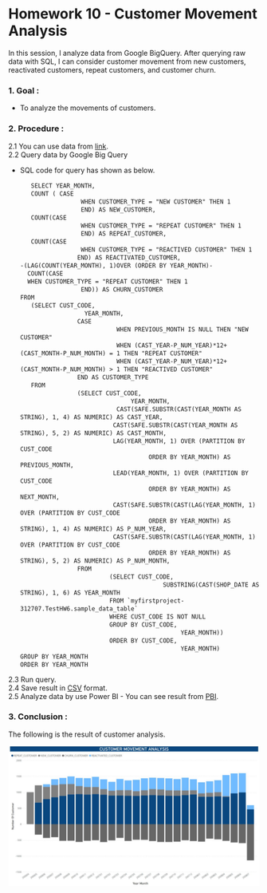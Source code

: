 # Homework 10 - Customer Movement Analysis

In this session, I analyze data from Google BigQuery. After querying raw data with SQL, I can consider customer movement from new customers, reactivated customers, repeat customers, and customer churn.


### 1. Goal : 
  - To analyze the movements of 
customers.

### 2. Procedure :
  2.1 You can use data from [link](https://drive.google.com/file/d/1mr8NgqTqBT9lHrNdhVvGSM_Fpo3rri4h/view?usp=sharing).  
  2.2 Query data by Google Big Query   
  - SQL code for query has shown as below. 
      
      
    ```
       SELECT YEAR_MONTH, 
       COUNT ( CASE 
                     WHEN CUSTOMER_TYPE = "NEW CUSTOMER" THEN 1 
                     END) AS NEW_CUSTOMER, 
       COUNT(CASE 
                     WHEN CUSTOMER_TYPE = "REPEAT CUSTOMER" THEN 1 
                     END) AS REPEAT_CUSTOMER, 
       COUNT(CASE 
                     WHEN CUSTOMER_TYPE = "REACTIVED CUSTOMER" THEN 1 
                    END) AS REACTIVATED_CUSTOMER,  
    -(LAG(COUNT(YEAR_MONTH), 1)OVER (ORDER BY YEAR_MONTH)-
      COUNT(CASE  
      WHEN CUSTOMER_TYPE = "REPEAT CUSTOMER" THEN 1 
                     END)) AS CHURN_CUSTOMER 
    FROM 
       (SELECT CUST_CODE, 
                      YEAR_MONTH, 
                    CASE 
                               WHEN PREVIOUS_MONTH IS NULL THEN "NEW CUSTOMER" 
                               WHEN (CAST_YEAR-P_NUM_YEAR)*12+(CAST_MONTH-P_NUM_MONTH) = 1 THEN "REPEAT CUSTOMER" 
                               WHEN (CAST_YEAR-P_NUM_YEAR)*12+(CAST_MONTH-P_NUM_MONTH) > 1 THEN "REACTIVED CUSTOMER" 
                    END AS CUSTOMER_TYPE 
       FROM 
                    (SELECT CUST_CODE, 
                                   YEAR_MONTH, 
                               CAST(SAFE.SUBSTR(CAST(YEAR_MONTH AS STRING), 1, 4) AS NUMERIC) AS CAST_YEAR, 
                              CAST(SAFE.SUBSTR(CAST(YEAR_MONTH AS STRING), 5, 2) AS NUMERIC) AS CAST_MONTH, 
                              LAG(YEAR_MONTH, 1) OVER (PARTITION BY CUST_CODE 
                                        ORDER BY YEAR_MONTH) AS PREVIOUS_MONTH, 
                              LEAD(YEAR_MONTH, 1) OVER (PARTITION BY CUST_CODE 
                                        ORDER BY YEAR_MONTH) AS NEXT_MONTH, 
                              CAST(SAFE.SUBSTR(CAST(LAG(YEAR_MONTH, 1) OVER (PARTITION BY CUST_CODE 
                                        ORDER BY YEAR_MONTH) AS STRING), 1, 4) AS NUMERIC) AS P_NUM_YEAR, 
                              CAST(SAFE.SUBSTR(CAST(LAG(YEAR_MONTH, 1) OVER (PARTITION BY CUST_CODE 
                                        ORDER BY YEAR_MONTH) AS STRING), 5, 2) AS NUMERIC) AS P_NUM_MONTH, 
                    FROM 
                             (SELECT CUST_CODE, 
                                            SUBSTRING(CAST(SHOP_DATE AS STRING), 1, 6) AS YEAR_MONTH 
                             FROM `myfirstproject-312707.TestHW6.sample_data_table` 
                             WHERE CUST_CODE IS NOT NULL 
                             GROUP BY CUST_CODE, 
                                                 YEAR_MONTH)) 
                             ORDER BY CUST_CODE, 
                                                 YEAR_MONTH) 
    GROUP BY YEAR_MONTH 
    ORDER BY YEAR_MONTH 
    ```
    
  2.3 Run query.  
  2.4 Save result in [CSV](https://github.com/Tubsamon/BADS7105-CRM/blob/main/Homework%2010%20-%20Customer%20Movement%20Analysis/Cust_Movement_Result.csv) format.  
  2.5 Analyze data by use Power BI
      - You can see result from [PBI](https://github.com/Tubsamon/BADS7105-CRM/blob/main/Homework%2010%20-%20Customer%20Movement%20Analysis/customer%20movement%20analysis%20dashboard.pbix).
      
 
### 3. Conclusion : 
  The following is the result of customer analysis.
  
  ![](https://github.com/Tubsamon/BADS7105-CRM/blob/main/Homework%2010%20-%20Customer%20Movement%20Analysis/CMA.JPG)

